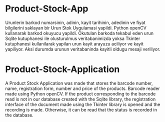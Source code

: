 # Product-Stock-App
Urunlerin barkod numarsinin, adinin, kayit tarihinin, adedinin ve fiyat bilgilerini saklayan bir Urun Stok Uygulamasi yapildi. Python openCV kullanarak barkod okuyucu yapildi. Okutulan barkoda tekabul eden urun Sqlite kutuphanesi ile olusturulmus veritabanimizda yoksa Tkinter kutuphanesi kullanilarak yapilan urun kayit arayuzu aciliyor ve kayit yapiliyor. Aksi durumda urunun veritabaninda kayitli oldugu mesaji veriliyor.

# Product-Stock-Application
A Product Stock Application was made that stores the barcode number, name, registration form, number and price of the products. Barcode reader made using Python openCV. If the product corresponding to the barcode read is not in our database created with the Sqlite library, the registration interface of the document made using the Tkinter library is opened and the recording is made. Otherwise, it can be read that the status is recorded in the database.

